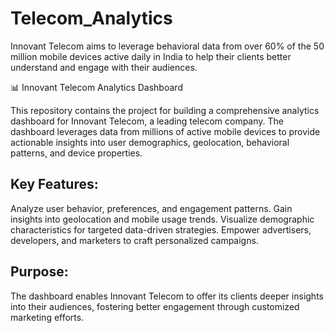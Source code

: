 # Telecom_Analytics
Innovant Telecom aims to leverage behavioral data from over 60% of the 50 million mobile devices active daily in India to help their clients better understand and engage with their audiences.


📊 Innovant Telecom Analytics Dashboard

This repository contains the project for building a comprehensive analytics dashboard for Innovant Telecom, a leading telecom company. The dashboard leverages data from millions of active mobile devices to provide actionable insights into user demographics, geolocation, behavioral patterns, and device properties.

## Key Features:
Analyze user behavior, preferences, and engagement patterns.
Gain insights into geolocation and mobile usage trends.
Visualize demographic characteristics for targeted data-driven strategies.
Empower advertisers, developers, and marketers to craft personalized campaigns.

## Purpose:
The dashboard enables Innovant Telecom to offer its clients deeper insights into their audiences, fostering better engagement through customized marketing efforts.
